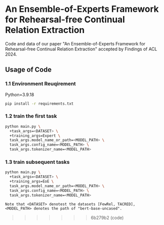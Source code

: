 # An Ensemble-of-Experts Framework for Rehearsal-free Continual Relation Extraction

Code and data of our paper "An Ensemble-of-Experts Framework for Rehearsal-free Continual Relation Extraction" accepted by Findings of ACL 2024.

## Usage of Code
### 1.1 Environment Reuqirement

Python=3.9.18

```bash
pip install -r requirements.txt
```

### 1.2 train the first task
```bash
python main.py \
  +task_args=<DATASET> \
  +training_args=Expert \
  task_args.model_name_or_path=<MODEL_PATH> \
  task_args.config_name=<MODEL_PATH> \
  task_args.tokenizer_name=<MODEL_PATH>
```

### 1.3 train subsequent tasks
```bash
python main.py \
  +task_args=<DATASET> \
  +training_args=EoE \
  task_args.model_name_or_path=<MODEL_PATH> \
  task_args.config_name=<MODEL_PATH> \
  task_args.tokenizer_name=<MODEL_PATH>
```

`Note that <DATASET> denotest the datasets [FewRel, TACRED], <MODEL_PATH> denotes the path of "bert-base-uncased".
`
>>>>>>> 6b279b2 (code)

